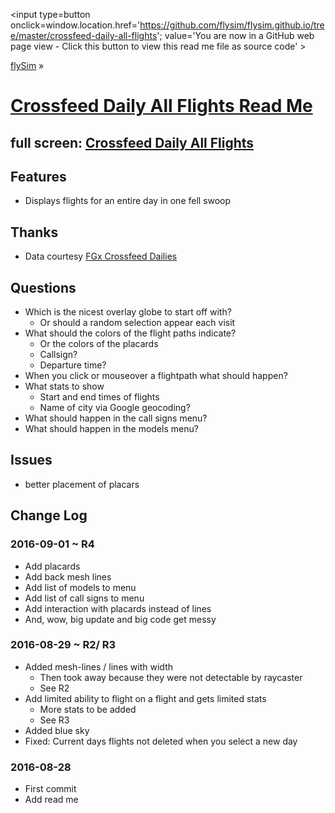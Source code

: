 <span style=display:none; >[You are now in a GitHub source code view - click this link to view Read Me file as a web page]
( https://flysim.github.io/crossfeed-daily-all-flights/#readme.md "View file as a web page." ) </span>
<input type=button onclick=window.location.href='https://github.com/flysim/flysim.github.io/tree/master/crossfeed-daily-all-flights'; 
value='You are now in a GitHub web page view - Click this button to view this read me file as source code' >

[flySim]( https://flysim.github.io/ ) &raquo;

[Crossfeed Daily All Flights Read Me]( https://flysim.github.io/crossfeed-daily-all-flights/#readme.md )
===

## full screen: [Crossfeed Daily All Flights]( https://flysim.github.io/crossfeed-daily-all-flights/ )


## Features

* Displays flights for an entire day in one fell swoop

## Thanks

* Data courtesy [FGx Crossfeed Dailies]( https://github.com/fgx/crossfeed-dailies )


## Questions

* Which is the nicest overlay globe to start off with?
	* Or should a random selection appear each visit
* What should the colors of the flight paths indicate?
	* Or the colors of the placards
	* Callsign?
	* Departure time?
* When you click or mouseover a flightpath what should happen?
* What stats to show
	* Start and end times of flights
	* Name of city via Google geocoding?
* What should happen in the call signs menu?
* What should happen in the models menu?


## Issues

* better placement of placars


## Change Log

### 2016-09-01 ~ R4

* Add placards
* Add back mesh lines
* Add list of models to menu
* Add list of call signs to menu
* Add interaction with placards instead of lines
* And, wow, big update and big code get messy

### 2016-08-29 ~ R2/ R3

* Added mesh-lines / lines with width
	* Then took away because they were not detectable by raycaster
	* See R2
* Add limited ability to flight on a flight and gets limited stats
	* More stats to be added
	* See R3
* Added blue sky
* Fixed: Current days flights not deleted when you select a new day

### 2016-08-28

* First commit
* Add read me